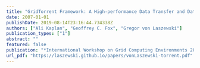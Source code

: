 ```yaml
---
title: "GridTorrent Framework: A High-performance Data Transfer and Data Sharing Framework for Scientific Computing"
date: 2007-01-01
publishDate: 2019-08-14T23:16:44.734338Z
authors: ["Ali Kaplan", "Geoffrey C. Fox", "Gregor von Laszewski"]
publication_types: ["1"]
abstract: ""
featured: false
publication: "*International Workshop on Grid Computing Environments 2007 (GCE07)*"
url_pdf: "https://laszewski.github.io/papers/vonLaszewski-torrent.pdf"
---
```


